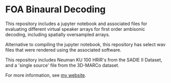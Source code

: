 # FOA Binaural Decoding

This repository includes a jupyter notebook and associated files for evaluating different virtual speaker arrays for first order ambisonic decoding, including spatially oversampled arrays.

Alternative to compiling the jupyter notebook, this repository has select wav files that were rendered using the associated software.

This repository includes Neuman KU 100 HRIR's from the SADIE II Dataset, and a 'single source' file from the 3D-MARCo dataset.

For more information, see [my website](aidanasing.github.io/Projects/foa_binaural_decoder).
